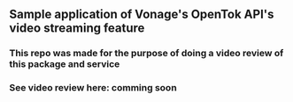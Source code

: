 ## Sample application of Vonage's OpenTok API's video streaming feature
### This repo was made for the purpose of doing a video review of this package and service
### See video review here: comming soon